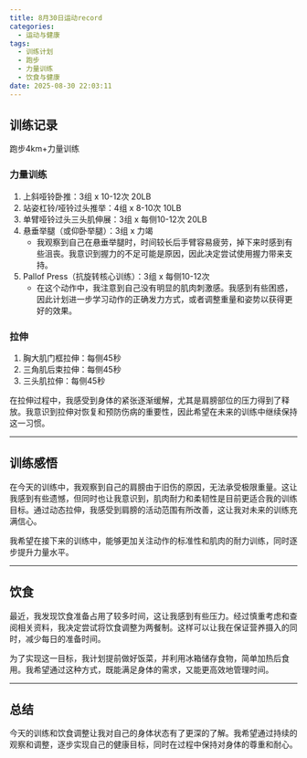 ```yaml
---
title: 8月30日运动record
categories:
  - 运动与健康
tags:
  - 训练计划
  - 跑步
  - 力量训练
  - 饮食与健康
date: 2025-08-30 22:03:11
---
```


## 训练记录

跑步4km+力量训练

### 力量训练

1. 上斜哑铃卧推：3组 x 10-12次 20LB  
2. 站姿杠铃/哑铃过头推举：4组 x 8-10次 10LB  
3. 单臂哑铃过头三头肌伸展：3组 x 每侧10-12次 20LB  
4. 悬垂举腿（或仰卧举腿）：3组 x 力竭  
   - 我观察到自己在悬垂举腿时，时间较长后手臂容易疲劳，掉下来时感到有些沮丧。我意识到握力的不足可能是原因，因此决定尝试使用握力带来支持。  
5. Pallof Press（抗旋转核心训练）：3组 x 每侧10-12次  
   - 在这个动作中，我注意到自己没有明显的肌肉刺激感。我感到有些困惑，因此计划进一步学习动作的正确发力方式，或者调整重量和姿势以获得更好的效果。

### 拉伸

1. 胸大肌门框拉伸：每侧45秒  
2. 三角肌后束拉伸：每侧45秒  
3. 三头肌拉伸：每侧45秒  

在拉伸过程中，我感受到身体的紧张逐渐缓解，尤其是肩膀部位的压力得到了释放。我意识到拉伸对恢复和预防伤病的重要性，因此希望在未来的训练中继续保持这一习惯。

---

## 训练感悟

在今天的训练中，我观察到自己的肩膀由于旧伤的原因，无法承受极限重量。这让我感到有些遗憾，但同时也让我意识到，肌肉耐力和柔韧性是目前更适合我的训练目标。通过动态拉伸，我感受到肩膀的活动范围有所改善，这让我对未来的训练充满信心。

我希望在接下来的训练中，能够更加关注动作的标准性和肌肉的耐力训练，同时逐步提升力量水平。

---

## 饮食

最近，我发现饮食准备占用了较多时间，这让我感到有些压力。经过慎重考虑和查阅相关资料，我决定尝试将饮食调整为两餐制。这样可以让我在保证营养摄入的同时，减少每日的准备时间。

为了实现这一目标，我计划提前做好饭菜，并利用冰箱储存食物，简单加热后食用。我希望通过这种方式，既能满足身体的需求，又能更高效地管理时间。

---

## 总结

今天的训练和饮食调整让我对自己的身体状态有了更深的了解。我希望通过持续的观察和调整，逐步实现自己的健康目标，同时在过程中保持对身体的尊重和耐心。
